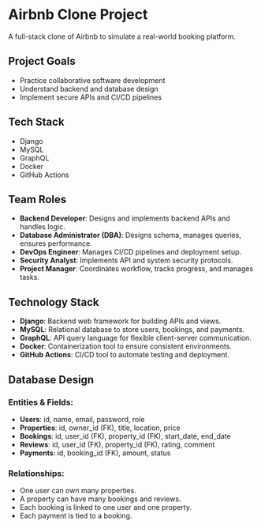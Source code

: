 # Airbnb Clone Project

A full-stack clone of Airbnb to simulate a real-world booking platform.

## Project Goals
- Practice collaborative software development
- Understand backend and database design
- Implement secure APIs and CI/CD pipelines

## Tech Stack
- Django
- MySQL
- GraphQL
- Docker
- GitHub Actions

## Team Roles

- **Backend Developer**: Designs and implements backend APIs and handles logic.
- **Database Administrator (DBA)**: Designs schema, manages queries, ensures performance.
- **DevOps Engineer**: Manages CI/CD pipelines and deployment setup.
- **Security Analyst**: Implements API and system security protocols.
- **Project Manager**: Coordinates workflow, tracks progress, and manages tasks.

## Technology Stack

- **Django**: Backend web framework for building APIs and views.
- **MySQL**: Relational database to store users, bookings, and payments.
- **GraphQL**: API query language for flexible client-server communication.
- **Docker**: Containerization tool to ensure consistent environments.
- **GitHub Actions**: CI/CD tool to automate testing and deployment.

## Database Design

### Entities & Fields:

- **Users**: id, name, email, password, role
- **Properties**: id, owner_id (FK), title, location, price
- **Bookings**: id, user_id (FK), property_id (FK), start_date, end_date
- **Reviews**: id, user_id (FK), property_id (FK), rating, comment
- **Payments**: id, booking_id (FK), amount, status

### Relationships:

- One user can own many properties.
- A property can have many bookings and reviews.
- Each booking is linked to one user and one property.
- Each payment is tied to a booking.
